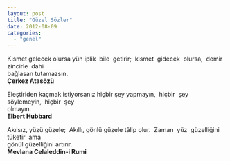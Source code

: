 ```yaml
---
layout: post
title: "Güzel Sözler"
date: 2012-08-09
categories: 
  - "genel"
---
```


Kısmet gelecek olursa yün iplik  bile  getirir;  kısmet  gidecek  olursa,  demir  zincirle  dahi  
bağlasan tutamazsın.  
**Çerkez Atasözü**    
  
Eleştiriden kaçmak istiyorsanız hiçbir şey yapmayın,  hiçbir  şey  söylemeyin,  hiçbir  şey  
olmayın.  
**Elbert Hubbard**    
  
Akılsız, yüzü güzele;  Akıllı, gönlü güzele tâlip olur.  Zaman  yüz  güzelliğini  tüketir  ama  
gönül güzelliğini artırır.  
**Mevlana Celaleddin-i Rumi**
